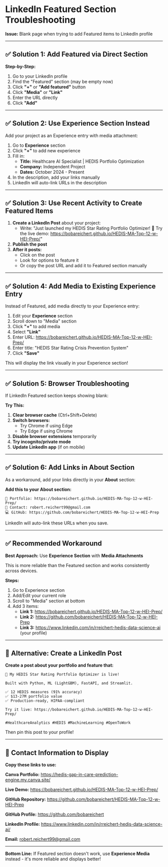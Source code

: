 # LinkedIn Featured Section Troubleshooting

**Issue:** Blank page when trying to add Featured items to LinkedIn profile

---

## ✅ Solution 1: Add Featured via Direct Section

**Step-by-Step:**
1. Go to your LinkedIn profile
2. Find the "Featured" section (may be empty now)
3. Click **"+"** or **"Add featured"** button
4. Click **"Media"** or **"Link"**
5. Enter the URL directly
6. Click **"Add"**

---

## ✅ Solution 2: Use Experience Section Instead

Add your project as an Experience entry with media attachment:

1. Go to **Experience** section
2. Click **"+"** to add new experience
3. Fill in:
   - **Title:** Healthcare AI Specialist | HEDIS Portfolio Optimization
   - **Company:** Independent Project  
   - **Dates:** October 2024 - Present
4. In the description, add your links manually
5. LinkedIn will auto-link URLs in the description

---

## ✅ Solution 3: Use Recent Activity to Create Featured Items

1. **Create a LinkedIn Post** about your project:
   - Write: "Just launched my HEDIS Star Rating Portfolio Optimizer! 🚀 Try the live demo: https://bobareichert.github.io/HEDIS-MA-Top-12-w-HEI-Prep/"
2. **Publish the post**
3. **After it posts:**
   - Click on the post
   - Look for options to feature it
   - Or copy the post URL and add it to Featured section manually

---

## ✅ Solution 4: Add Media to Existing Experience Entry

Instead of Featured, add media directly to your Experience entry:

1. Edit your **Experience** section  
2. Scroll down to "Media" section
3. Click **"+"** to add media
4. Select **"Link"**
5. Enter URL: https://bobareichert.github.io/HEDIS-MA-Top-12-w-HEI-Prep/
6. Enter title: "HEDIS Star Rating Crisis Prevention System"
7. Click **"Save"**

This will display the link visually in your Experience section!

---

## ✅ Solution 5: Browser Troubleshooting

If LinkedIn Featured section keeps showing blank:

**Try This:**
1. **Clear browser cache** (Ctrl+Shift+Delete)
2. **Switch browsers:**
   - Try Chrome if using Edge
   - Try Edge if using Chrome
3. **Disable browser extensions** temporarily
4. **Try incognito/private mode**
5. **Update LinkedIn app** (if on mobile)

---

## ✅ Solution 6: Add Links in About Section

As a workaround, add your links directly in your **About** section:

**Add this to your About section:**

```
🔗 Portfolio: https://bobareichert.github.io/HEDIS-MA-Top-12-w-HEI-Prep/
📧 Contact: robert.reichert99@gmail.com
💻 GitHub: https://github.com/bobareichert/HEDIS-MA-Top-12-w-HEI-Prep
```

LinkedIn will auto-link these URLs when you save.

---

## ✅ Recommended Workaround

**Best Approach:** Use **Experience Section** with **Media Attachments**

This is more reliable than the Featured section and works consistently across devices.

**Steps:**
1. Go to Experience section
2. Add/Edit your current role
3. Scroll to "Media" section at bottom
4. Add 3 items:
   - **Link 1:** https://bobareichert.github.io/HEDIS-MA-Top-12-w-HEI-Prep/
   - **Link 2:** https://github.com/bobareichert/HEDIS-MA-Top-12-w-HEI-Prep  
   - **Link 3:** https://www.linkedin.com/in/rreichert-hedis-data-science-ai (your profile)

---

## 🎯 Alternative: Create a LinkedIn Post

**Create a post about your portfolio and feature that:**

```
🚀 My HEDIS Star Rating Portfolio Optimizer is live!

Built with Python, ML (LightGBM), FastAPI, and Streamlit.

✅ 12 HEDIS measures (91% accuracy)
✅ $13-27M portfolio value
✅ Production-ready, HIPAA-compliant

Try it live: https://bobareichert.github.io/HEDIS-MA-Top-12-w-HEI-Prep/

#HealthcareAnalytics #HEDIS #MachineLearning #OpenToWork
```

Then pin this post to your profile!

---

## 📱 Contact Information to Display

**Copy these links to use:**

**Canva Portfolio:**
https://hedis-gap-in-care-prediction-engine.my.canva.site/

**Live Demo:**
https://bobareichert.github.io/HEDIS-MA-Top-12-w-HEI-Prep/

**GitHub Repository:**
https://github.com/bobareichert/HEDIS-MA-Top-12-w-HEI-Prep

**GitHub Profile:**
https://github.com/bobareichert

**LinkedIn Profile:**
https://www.linkedin.com/in/rreichert-hedis-data-science-ai/

**Email:**
robert.reichert99@gmail.com

---

**Bottom Line:** If Featured section doesn't work, use **Experience Media** instead - it's more reliable and displays better!


